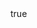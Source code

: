 ---
info:
  name: EA-6B PROWLER
  image: /img/aircraft/sead/usa/1_ea-6b_prowler.png
  class: ППВО
  country: США
  cost: 110
  year: 1973

body:
  hp: 10
  armor_front: 0
  armor_side: 0
  armor_rear: 0
  armor_top: 0
  ecm: 50
  stealth: Средний
  air_detection: Хорошо
  speed: 750
  turn_radius: 350
  fuel: 5500
  tot: 165

anti_radar:
  name: AGM-78D Standard
  attr_ptk: true
  attr_smn: true
  attr_ppvo: true
  ammo: 2
  range_ground: 4900
  accuracy: 60
  stabilizer: 60
  ap_power: 26
  suppression: 150
  rate_of_fire: 30
---